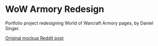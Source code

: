 # WoW Armory Redesign
Portfolio project redesigning World of Warcraft Armory pages, by Daniel Singer.

[Original mockup Reddit post](https://www.reddit.com/r/wow/comments/5olndg/theres_still_no_update_for_character_armory_pages/)
